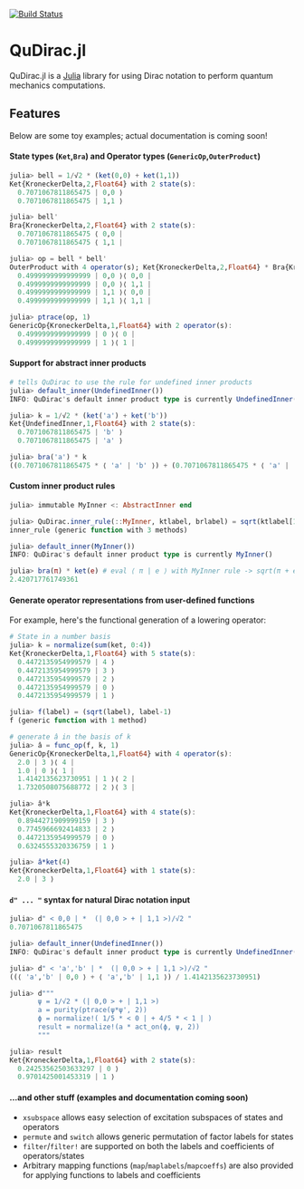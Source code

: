 [![Build Status](https://travis-ci.org/JuliaQuantum/QuDirac.jl.svg?branch=master)](https://travis-ci.org/JuliaQuantum/QuDirac.jl)
# QuDirac.jl

QuDirac.jl is a [Julia](http://julialang.org/) library for using Dirac notation to perform 
quantum mechanics computations. 

## Features

Below are some toy examples; actual documentation is coming soon! 

#### State types (`Ket`,`Bra`) and Operator types (`GenericOp`,`OuterProduct`)

```julia
julia> bell = 1/√2 * (ket(0,0) + ket(1,1))
Ket{KroneckerDelta,2,Float64} with 2 state(s):
  0.7071067811865475 | 0,0 ⟩
  0.7071067811865475 | 1,1 ⟩

julia> bell'
Bra{KroneckerDelta,2,Float64} with 2 state(s):
  0.7071067811865475 ⟨ 0,0 |
  0.7071067811865475 ⟨ 1,1 |

julia> op = bell * bell'
OuterProduct with 4 operator(s); Ket{KroneckerDelta,2,Float64} * Bra{KroneckerDelta,2,Float64}:  
  0.4999999999999999 | 0,0 ⟩⟨ 0,0 |
  0.4999999999999999 | 0,0 ⟩⟨ 1,1 |
  0.4999999999999999 | 1,1 ⟩⟨ 0,0 |
  0.4999999999999999 | 1,1 ⟩⟨ 1,1 |

julia> ptrace(op, 1)
GenericOp{KroneckerDelta,1,Float64} with 2 operator(s):
  0.4999999999999999 | 0 ⟩⟨ 0 |
  0.4999999999999999 | 1 ⟩⟨ 1 |
```

#### Support for abstract inner products

```julia
# tells QuDirac to use the rule for undefined inner products
julia> default_inner(UndefinedInner())
INFO: QuDirac's default inner product type is currently UndefinedInner()

julia> k = 1/√2 * (ket('a') + ket('b'))
Ket{UndefinedInner,1,Float64} with 2 state(s):
  0.7071067811865475 | 'b' ⟩
  0.7071067811865475 | 'a' ⟩

julia> bra('a') * k
((0.7071067811865475 * ⟨ 'a' | 'b' ⟩) + (0.7071067811865475 * ⟨ 'a' | 'a' ⟩))
```

#### Custom inner product rules

```julia
julia> immutable MyInner <: AbstractInner end

julia> QuDirac.inner_rule(::MyInner, ktlabel, brlabel) = sqrt(ktlabel[1]+brlabel[1])
inner_rule (generic function with 3 methods)

julia> default_inner(MyInner())
INFO: QuDirac's default inner product type is currently MyInner()

julia> bra(π) * ket(e) # eval ⟨ π | e ⟩ with MyInner rule -> sqrt(π + e)
2.420717761749361
```

#### Generate operator representations from user-defined functions

For example, here's the functional generation of a lowering operator: 

```julia
# State in a number basis
julia> k = normalize(sum(ket, 0:4))
Ket{KroneckerDelta,1,Float64} with 5 state(s):
  0.4472135954999579 | 4 ⟩
  0.4472135954999579 | 3 ⟩
  0.4472135954999579 | 2 ⟩
  0.4472135954999579 | 0 ⟩
  0.4472135954999579 | 1 ⟩

julia> f(label) = (sqrt(label), label-1)
f (generic function with 1 method)

# generate â in the basis of k
julia> â = func_op(f, k, 1)
GenericOp{KroneckerDelta,1,Float64} with 4 operator(s):
  2.0 | 3 ⟩⟨ 4 |
  1.0 | 0 ⟩⟨ 1 |
  1.4142135623730951 | 1 ⟩⟨ 2 |
  1.7320508075688772 | 2 ⟩⟨ 3 |

julia> â*k
Ket{KroneckerDelta,1,Float64} with 4 state(s):
  0.8944271909999159 | 3 ⟩
  0.7745966692414833 | 2 ⟩
  0.4472135954999579 | 0 ⟩
  0.6324555320336759 | 1 ⟩

julia> â*ket(4)
Ket{KroneckerDelta,1,Float64} with 1 state(s):
  2.0 | 3 ⟩
```

#### `d" ... "` syntax for natural Dirac notation input

```julia
julia> d" < 0,0 | *  (| 0,0 > + | 1,1 >)/√2 "
0.7071067811865475

julia> default_inner(UndefinedInner())
INFO: QuDirac's default inner product type is currently UndefinedInner()

julia> d" < 'a','b' | *  (| 0,0 > + | 1,1 >)/√2 "
((⟨ 'a','b' | 0,0 ⟩ + ⟨ 'a','b' | 1,1 ⟩) / 1.4142135623730951)

julia> d"""
       ψ = 1/√2 * (| 0,0 > + | 1,1 >)
       a = purity(ptrace(ψ*ψ', 2))
       ϕ = normalize!( 1/5 * < 0 | + 4/5 * < 1 | )
       result = normalize!(a * act_on(ϕ, ψ, 2))
       """

julia> result
Ket{KroneckerDelta,1,Float64} with 2 state(s):
  0.24253562503633297 | 0 ⟩
  0.9701425001453319 | 1 ⟩
```

#### ...and other stuff (examples and documentation coming soon)

- `xsubspace` allows easy selection of excitation subspaces of states and operators
- `permute` and `switch` allows generic permutation of factor labels for states
- `filter`/`filter!` are supported on both the labels and coefficients of operators/states
- Arbitrary mapping functions (`map`/`maplabels`/`mapcoeffs`) are also provided for applying functions to labels and coefficients
